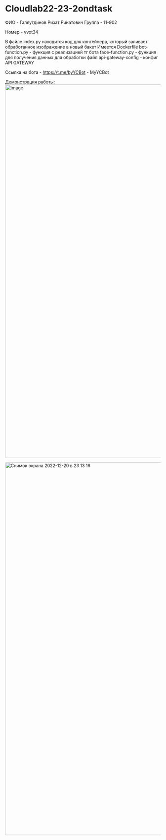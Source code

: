 # Cloudlab22-23-2ondtask

ФИО - Галяутдинов Ризат Ринатович 
Группа - 11-902

Номер - vvot34

В файле index.py находится код для контейнера, который заливает обработанное изображение в новый бакет 
Имеется Dockerfile 
bot-function.py - функция c реализацией тг бота 
face-function.py - функция для получения данных для обработки файл 
api-gateway-config - конфиг API GATEWAY

Ссылка на бота - https://t.me/byYCBot - MyYCBot

Демонстрация работы: 
<img width="1205" alt="image" src="https://user-images.githubusercontent.com/55761637/208757857-54e187f7-946a-4ebc-9b50-1d03eeafdc7b.png">

<img width="1203" alt="Снимок экрана 2022-12-20 в 23 13 16" src="https://user-images.githubusercontent.com/55761637/208757917-2ec8d2cf-3c7c-4333-a34a-43a881caaa2b.png">
